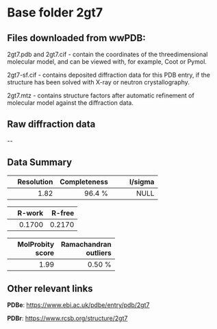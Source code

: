 # Base folder 2gt7

## Files downloaded from wwPDB:

2gt7.pdb and 2gt7.cif - contain the coordinates of the threedimensional molecular model, and can be viewed with, for example, Coot or Pymol.

2gt7-sf.cif - contains deposited diffraction data for this PDB entry, if the structure has been solved with X-ray or neutron crystallography.

2gt7.mtz - contains structure factors after automatic refinement of molecular model against the diffraction data.

## Raw diffraction data

--<br> 

## Data Summary
|   | Resolution | Completeness| I/sigma |
|---|-------------:|----------------:|--------------:|
|   |1.82|96.4  %|<img width=50/>NULL |

|   | **R-work**| **R-free**   
|---|-------------:|----------------:|           
||0.1700|0.2170|

|   |**MolProbity<br>score**| **Ramachandran<br>outliers** 
|---|-------------:|----------------:|
||1.99|0.50 %|

## Other relevant links 
**PDBe**:  https://www.ebi.ac.uk/pdbe/entry/pdb/2gt7
 
**PDBr**: https://www.rcsb.org/structure/2gt7 

